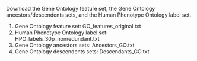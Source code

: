 Download the Gene Ontology feature set, the Gene Ontology ancestors/descendents sets, and the Human Phenotype Ontology label set.
  
1. Gene Ontology feature set: GO_features_original.txt
2. Human Phenotype Ontology label set: HPO_labels_30p_nonredundant.txt
3. Gene Ontology ancestors sets: Ancestors_GO.txt
4. Gene Ontology descendents sets: Descendants_GO.txt
